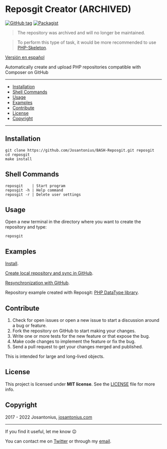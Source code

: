 # Reposgit Creator (ARCHIVED)

[![GitHub tag](https://img.shields.io/badge/version-1.0.0-blue.svg)](https://github.com/Josantonius/BASH-Reposgit/tree/1.0.0) [![Packagist](https://img.shields.io/cocoapods/l/AFNetworking.svg)](https://github.com/Josantonius/BASH-Reposgit/blob/master/LICENSE)

> The repository was archived and will no longer be maintained.

> To perform this type of task, it would be more recommended to use [PHP-Skeleton](https://github.com/Josantonius/PHP-Skeleton).

[Versión en español](README-ES.md)

Automatically create and upload PHP repositories compatible with Composer on GitHub

---

- [Installation](#installation)
- [Shell Commands](#shell-commands)
- [Usage](#usage)
- [Examples](#examples)
- [Contribute](#contribute)
- [License](#license)
- [Copyright](#copyright)

---

## Installation

    git clone https://github.com/Josantonius/BASH-Reposgit.git reposgit
    cd reposgit
    make install

## Shell Commands

    reposgit    | Start program
    reposgit -h | Help command
    reposgit -r | Delete user settings

## Usage

Open a new terminal in the directory where you want to create the repository and type:

    reposgit

## Examples

[Install](https://asciinema.org/a/94530).

[Create local repository and sync in GitHub](https://asciinema.org/a/2pa64nqyfkyr73ny0khyns8yr).

[Resynchronization with GitHub](https://asciinema.org/a/2pa64nqyfkyr73ny0khyns8yr).

Repository example created with Reposgit: [PHP DataType library](https://github.com/Josantonius/PHP-DataType).

## Contribute

1. Check for open issues or open a new issue to start a discussion around a bug or feature.
1. Fork the repository on GitHub to start making your changes.
1. Write one or more tests for the new feature or that expose the bug.
1. Make code changes to implement the feature or fix the bug.
1. Send a pull request to get your changes merged and published.

This is intended for large and long-lived objects.

## License

This project is licensed under **MIT license**. See the [LICENSE](LICENSE) file for more info.

## Copyright

2017 - 2022 Josantonius, [josantonius.com](https://josantonius.com/)

---

If you find it useful, let me know :wink:

You can contact me on [Twitter](https://twitter.com/Josantonius) or through my [email](mailto:hello@josantonius.dev).
